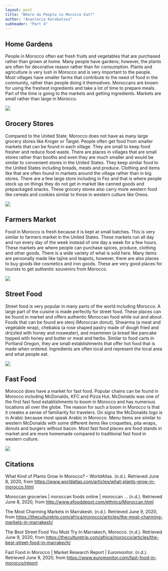 ```yaml
---
layout: post
title: "Where do People in Morocco Eat?"
author: "Anastacia Karabatsos"
subheader: "Part 4"
---
```

## Home Gardens

People in Morocco often eat fresh fruits and vegetables that are purchased rather than grown at home. Many people have
gardens; however, the plants are often for decorative reason rather than for consumption. Plants and agriculture is very
lush in Morocco and is very important to the people. Most villages have smaller farms that contribute to the need of
food in the community, rather than people doing it themselves. Moroccans are known for using the freshest ingredients
and take a lot of time to prepare meals. Part of the time is going to the markets and getting ingredients. Markets are
small rather than large in Morocco.

![](https://gardentoursmorocco.files.wordpress.com/2011/12/majorelle-gardens-cactus.jpg)

## Grocery Stores

Compared to the United State, Morocco does not have as many large grocery stores like Kroger or Target. People often get
food from smaller markets that can be found in each village. They are small to keep food fresher and reduce food waste.
There are places in villages that are small stores rather than booths and even they are much smaller and would be
similar to convenient stores in the United States. They keep similar food to the United States including breads, meats
and produce. Clothing and items like that are often found in markets around the village rather than in big stores. There
are a few large store including in Fez and that is where people stock up on things they do not get in market like canned
goods and prepackaged snacks. These grocery stores also carry more western food like cereals and cookies similar to
those in western culture like Oreos.

![](https://miro.medium.com/max/1000/0*VIPnClnHZ30j927V.jpg)

## Farmers Market

 Food in Morocco is fresh because it is kept at small batches. This is very similar to farmers market in the United
 States. These markets run all day and run every day of the week instead of one day a week for a few hours. These
 markets are where people can purchase spices, produce, clothing and other goods. There is a wide variety of what is
 sold here. Many items are personally made like tajine and teapots, however, there are also places to buy goods like
 cosmetics and iron goods. These are very good places for tourists to get authentic souvenirs from Morocco.
 
![](https://www.telegraph.co.uk/content/dam/Travel/Destinations/Africa/Morocco/Marrakech/souks-marrakech-shopping-guide.jpg)

## Street Food

Street food is very popular in many parts of the world including Morocco. A large part of the cuisine is made perfectly
for street food. These places can be found in market and offers authentic Moroccan food while out and about. Foods that
can be found are stenj (Moroccan donut), Shwarma (a meat and vegetable wrap), chebakia (a rose shaped pastry made of
dough fried and drizzled with honey and rosweater), and msemmen (a bread like pancake topped with honey and butter or
meat and herbs. Similar to food carts in Portland Oregon, they are small establishments that offer hot food that is made
when ordered. Ingredients are often local and represent the local area and what people eat.

![](https://lh3.googleusercontent.com/proxy/w1OiPLN8bEffny5zWM58_R56GmLythVxNUOCwUbEURx2pDuMXmAN9og0phaxyZA6XP5KxTVygJ4V0q_CiLZCCB_mZuRhNrSvyxhWSeoi2u0jNOpU1eAw2XdzoqfMqlPEg)

## Fast Food

Morocco does have a market for fast food. Popular chains can be found in Morocco including McDonalds, KFC and Pizza Hut.
McDonalds was one of the first fast food establishments to boom in Morocco and has numerous locations all over the
globe. The reason for such a boom in Morocco is that it creates a sense of familiarity for travelers. On signs the
McDonalds logo is in Arabic because most speak Arabic in Morocco. Menu items are similar to western McDonalds with some
different items like croquettes, pita wraps, donuts and burgers without bacon. Most fast food places are food stands in
market and are more homemade compared to traditional fast food in western culture.

![](https://freephotooftheday.clientk.com/wp02/wp-content/uploads/2007/06/mcdonalds-marrakech-morocco-mcarabia-1.jpg)

## Citations

What Kind of Plants Grow In Morocco? – WorldAtlas. (n.d.). Retrieved June 8, 2020, from <https://www.worldatlas.com/articles/what-plants-grow-in-morocco.html>

Moroccan groceries \| moroccan foods online \| moroccan ... (n.d.). Retrieved June 8, 2020, from <http://www.efooddepot.com/ethnics/Moroccan.html>

The Most Charming Markets in Marrakesh. (n.d.). Retrieved June 9, 2020, from <https://theculturetrip.com/africa/morocco/articles/the-most-charming-markets-in-marrakesh/>

The Best Street Food You Must Try In Marrakech, Morocco. (n.d.). Retrieved June 9, 2020, from <https://theculturetrip.com/africa/morocco/articles/the-best-street-food-in-marrakech/>

Fast Food in Morocco \| Market Research Report \| Euromonitor. (n.d.). Retrieved June 9, 2020, from <https://www.euromonitor.com/fast-food-in-morocco/report>
